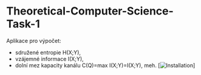 # Theoretical-Computer-Science-Task-1
Aplikace pro výpočet:
- sdružené entropie H(X;Y), 
- vzájemné informace I(X;Y),
- dolní mez kapacity kanálu C(Q)=max I(X;Y)=I(X;Y), meh.
[![Installation](https://github.com/Nogard-YT/Theoretical-Computer-Science-Task-1/tree/main/img/installation.png)]
